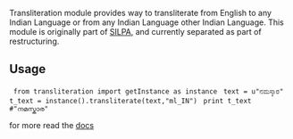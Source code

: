 Transliteration module provides way to transliterate from
English to any Indian Language or from any Indian Language
other Indian Language. This module is originally part of
[SILPA](http://silpa.org.in), and currently separated as part
of restructuring.

## Usage ##
` from transliteration import getInstance as instance`
` text = u"ನಮಸ್ಕಾರ"`
` t_text = instance().transliterate(text,"ml_IN")`
` print t_text #"നമസ്കാര"`


for more read the [docs](http://transliteration.rtfd.org)

